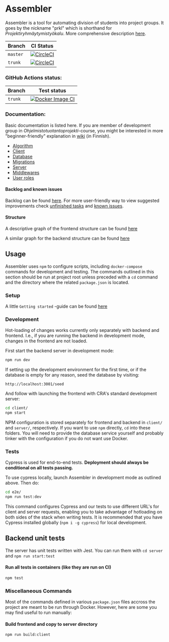 # Assembler

Assembler is a tool for automating division of students into project groups. It goes by the nickname "prkl" which is shorthand for _Projektiryhmäytymistyökalu_. More comprehensive description [here](documentation/introduction.md).

|Branch|CI Status|
|---|---|
|`master`|[![CircleCI](https://circleci.com/gh/UniversityOfHelsinkiCS/prkl/tree/master.svg?style=svg)](https://circleci.com/gh/UniversityOfHelsinkiCS/prkl/tree/master)|
|`trunk`|[![CircleCI](https://circleci.com/gh/UniversityOfHelsinkiCS/prkl/tree/trunk.svg?style=svg)](https://circleci.com/gh/UniversityOfHelsinkiCS/prkl/tree/trunk)|

### GitHub Actions status:
|Branch|Test status|
|---|---|
|`trunk`|[![Docker Image CI](https://github.com/UniversityOfHelsinkiCS/prkl/actions/workflows/docker-compose-tests.yml/badge.svg)](https://github.com/UniversityOfHelsinkiCS/prkl/actions/workflows/docker-compose-tests.yml)|

### Documentation:

Basic documentation is listed here. If you are member of development group in _Ohjelmistotuotantoprojekti_-course, you might be interested in more "beginner-friendly" explanation in [wiki](https://github.com/UniversityOfHelsinkiCS/prkl/wiki) (in Finnish).

- [Algorithm](documentation/algorithm/algorithm.md)
- [Client](documentation/client.md)
- [Database](documentation/structure/database_diagram.svg)
- [Migrations](documentation/migrations.md)
- [Server](documentation/server.md)
- [Middlewares](documentation/middlewares.md)
- [User roles](documentation/user_roles.md)

#### Backlog and known issues

Backlog can be found [here](https://github.com/UniversityOfHelsinkiCS/prkl/projects/1). For more user-friendly way to view suggested improvements check [unfinished tasks](documentation/unfinished.md) and [known issues](documentation/knownIssues.md). 

#### Structure

A descriptive graph of the frontend structure can be found [here](documentation/structure/structureFrontend.svg)

A similar graph for the backend structure can be found [here](documentation/structure/structureBackend.svg)

## Usage

Assembler uses `npm` to configure scripts, including `docker-compose` commands for development and testing. The commands outlined in this section should be run at project root unless preceded with a `cd` command and the directory where the related `package.json` is located.

### Setup

A little `Getting started` -guide can be found [here](documentation/setup.md)

### Development

Hot-loading of changes works currently only separately with backend and frontend. I.e., if you are running the backend in development mode, changes in the frontend are not loaded.

First start the backend server in development mode:

```bash
npm run dev
```

If setting up the development environment for the first time, or if the database is empty for any reason, seed the database by visiting:

```
http://localhost:3001/seed
```

And follow with launching the frontend with CRA's standard development server:

```bash
cd client/
npm start
```

NPM configuration is stored separately for frontend and backend in `client/` and `server/`, respectively. If you want to use `npm` directly, `cd` into these folders. You will need to provide the database service yourself and probably tinker with the configuration if you do not want use Docker.

### Tests

Cypress is used for end-to-end tests. **Deployment should always be conditional on all tests passing.**

To use cypress locally, launch Assembler in development mode as outlined above. Then do:

```bash
cd e2e/
npm run test:dev
```

This command configures Cypress and our tests to use different URL's for client and server requests, enabling you to take advantage of hotloading on both sides of the stack when writing tests. It is recommended that you have Cypress installed globally (`npm i -g cypress`) for local development.

## Backend unit tests

The server has unit tests written with Jest. You can run them with `cd server` and `npm run start:test`

#### Run all tests in containers (like they are run on CI)

```bash
npm test
```

### Miscellaneous Commands

Most of the commands defined in various `package.json` files accross the project are meant to be run through Docker. However, here are some you may find useful to run manually:

#### Build frontend and copy to server directory

```bash
npm run build:client
```
